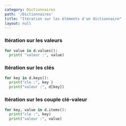```yaml
---
category: Dictionnaires
path: '/Dictionnaires'
title: "Itération sur les éléments d'un dictionnaire"
layout: null
---
```


### Itération sur les valeurs

~~~ python
for value in d.values():
  print( "valeur :", value)
~~~

### Itération sur les clés

~~~ python
for key in d.keys():
  print("cle :", key )
  print("valeur :", d[key])
~~~

### Itération sur les couple clé-valeur

~~~ python
for key, value in d.items():
  print("cle :", key)
  print("valeur :", value)
~~~
